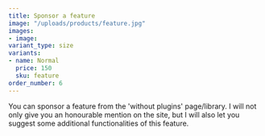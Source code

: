 ```yaml
---
title: Sponsor a feature
image: "/uploads/products/feature.jpg"
images:
- image: 
variant_type: size
variants:
- name: Normal
  price: 150
  sku: feature
order_number: 6
---
```


You can sponsor a feature from the 'without plugins' page/library. I will not only give you an honourable mention on the site, but I will also let you suggest some additional functionalities of this feature.

